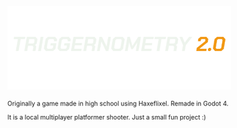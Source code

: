 ![Triggernometry title art](/menu/title.png)
---
Originally a game made in high school using Haxeflixel. Remade in Godot 4.

It is a local multiplayer platformer shooter. Just a small fun project :)
